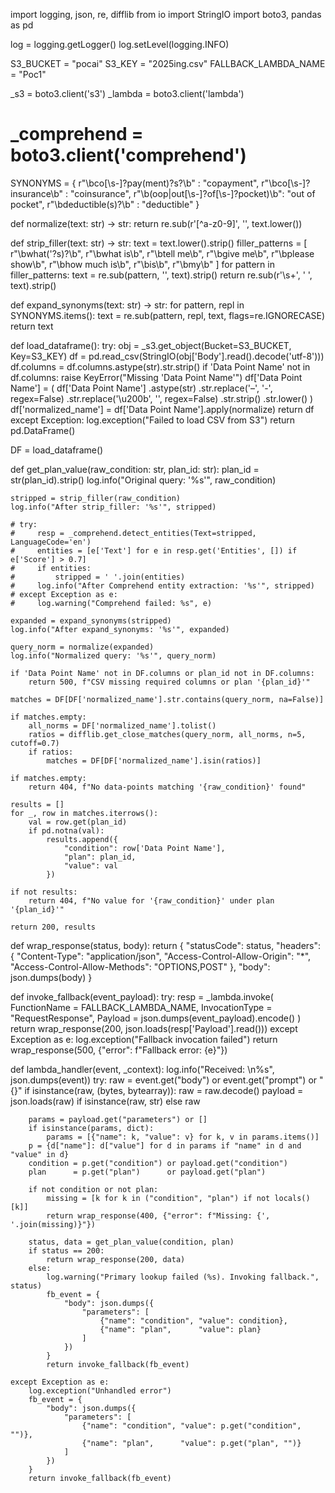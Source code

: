 import logging, json, re, difflib
from io import StringIO
import boto3, pandas as pd

log = logging.getLogger()
log.setLevel(logging.INFO)

S3_BUCKET = "pocai"
S3_KEY = "2025ing.csv"
FALLBACK_LAMBDA_NAME = "Poc1"

_s3     = boto3.client('s3')
_lambda = boto3.client('lambda')
# _comprehend = boto3.client('comprehend')

SYNONYMS = {
    r"\bco[\s\-]?pay(ment)?s?\b"          : "copayment",
    r"\bco[\s\-]?insurance\b"             : "coinsurance",
    r"\b(oop|out[\s\-]?of[\s\-]?pocket)\b": "out of pocket",
    r"\bdeductible(s)?\b"                 : "deductible"
}

def normalize(text: str) -> str:
    return re.sub(r'[^a-z0-9]', '', text.lower())

def strip_filler(text: str) -> str:
    text = text.lower().strip()
    filler_patterns = [
        r"\bwhat('?s)?\b",
        r"\bwhat is\b",
        r"\btell me\b",
        r"\bgive me\b",
        r"\bplease show\b",
        r"\bhow much is\b",
        r"\bis\b",
        r"\bmy\b"
    ]
    for pattern in filler_patterns:
        text = re.sub(pattern, '', text).strip()
    return re.sub(r'\s+', ' ', text).strip()

def expand_synonyms(text: str) -> str:
    for pattern, repl in SYNONYMS.items():
        text = re.sub(pattern, repl, text, flags=re.IGNORECASE)
    return text

def load_dataframe():
    try:
        obj = _s3.get_object(Bucket=S3_BUCKET, Key=S3_KEY)
        df  = pd.read_csv(StringIO(obj['Body'].read().decode('utf-8')))
        df.columns = df.columns.astype(str).str.strip()
        if 'Data Point Name' not in df.columns:
            raise KeyError("Missing 'Data Point Name'")
        df['Data Point Name'] = (
            df['Data Point Name']
              .astype(str)
              .str.replace('–', '-', regex=False)
              .str.replace('\u200b', '', regex=False)
              .str.strip()
              .str.lower()
        )
        df['normalized_name'] = df['Data Point Name'].apply(normalize)
        return df
    except Exception:
        log.exception("Failed to load CSV from S3")
        return pd.DataFrame()

DF = load_dataframe()

def get_plan_value(raw_condition: str, plan_id: str):
    plan_id   = str(plan_id).strip()
    log.info("Original query: '%s'", raw_condition)

    stripped = strip_filler(raw_condition)
    log.info("After strip_filler: '%s'", stripped)

    # try:
    #     resp = _comprehend.detect_entities(Text=stripped, LanguageCode='en')
    #     entities = [e['Text'] for e in resp.get('Entities', []) if e['Score'] > 0.7]
    #     if entities:
    #         stripped = ' '.join(entities)
    #     log.info("After Comprehend entity extraction: '%s'", stripped)
    # except Exception as e:
    #     log.warning("Comprehend failed: %s", e)

    expanded = expand_synonyms(stripped)
    log.info("After expand_synonyms: '%s'", expanded)

    query_norm = normalize(expanded)
    log.info("Normalized query: '%s'", query_norm)

    if 'Data Point Name' not in DF.columns or plan_id not in DF.columns:
        return 500, f"CSV missing required columns or plan '{plan_id}'"

    matches = DF[DF['normalized_name'].str.contains(query_norm, na=False)]

    if matches.empty:
        all_norms = DF['normalized_name'].tolist()
        ratios = difflib.get_close_matches(query_norm, all_norms, n=5, cutoff=0.7)
        if ratios:
            matches = DF[DF['normalized_name'].isin(ratios)]

    if matches.empty:
        return 404, f"No data-points matching '{raw_condition}' found"

    results = []
    for _, row in matches.iterrows():
        val = row.get(plan_id)
        if pd.notna(val):
            results.append({
                "condition": row['Data Point Name'],
                "plan": plan_id,
                "value": val
            })

    if not results:
        return 404, f"No value for '{raw_condition}' under plan '{plan_id}'"

    return 200, results

def wrap_response(status, body):
    return {
        "statusCode": status,
        "headers": {
            "Content-Type": "application/json",
            "Access-Control-Allow-Origin": "*",
            "Access-Control-Allow-Methods": "OPTIONS,POST"
        },
        "body": json.dumps(body)
    }

def invoke_fallback(event_payload):
    try:
        resp = _lambda.invoke(
            FunctionName   = FALLBACK_LAMBDA_NAME,
            InvocationType = "RequestResponse",
            Payload        = json.dumps(event_payload).encode()
        )
        return wrap_response(200, json.loads(resp['Payload'].read()))
    except Exception as e:
        log.exception("Fallback invocation failed")
        return wrap_response(500, {"error": f"Fallback error: {e}"})

def lambda_handler(event, _context):
    log.info("Received: \n%s", json.dumps(event))
    try:
        raw = event.get("body") or event.get("prompt") or "{}"
        if isinstance(raw, (bytes, bytearray)):
            raw = raw.decode()
        payload = json.loads(raw) if isinstance(raw, str) else raw

        params = payload.get("parameters") or []
        if isinstance(params, dict):
            params = [{"name": k, "value": v} for k, v in params.items()]
        p = {d["name"]: d["value"] for d in params if "name" in d and "value" in d}
        condition = p.get("condition") or payload.get("condition")
        plan      = p.get("plan")      or payload.get("plan")

        if not condition or not plan:
            missing = [k for k in ("condition", "plan") if not locals()[k]]
            return wrap_response(400, {"error": f"Missing: {', '.join(missing)}"})

        status, data = get_plan_value(condition, plan)
        if status == 200:
            return wrap_response(200, data)
        else:
            log.warning("Primary lookup failed (%s). Invoking fallback.", status)
            fb_event = {
                "body": json.dumps({
                    "parameters": [
                        {"name": "condition", "value": condition},
                        {"name": "plan",      "value": plan}
                    ]
                })
            }
            return invoke_fallback(fb_event)

    except Exception as e:
        log.exception("Unhandled error")
        fb_event = {
            "body": json.dumps({
                "parameters": [
                    {"name": "condition", "value": p.get("condition", "")},
                    {"name": "plan",      "value": p.get("plan", "")}
                ]
            })
        }
        return invoke_fallback(fb_event)

